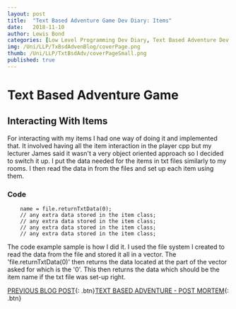 ```yaml
---
layout: post
title:  "Text Based Adventure Game Dev Diary: Items"
date:   2018-11-10
author: Lewis Bond
categories: [Low Level Programming Dev Diary, Text Based Adventure Dev Diary]
img: /Uni/LLP/TxBsdAdvenBlog/coverPage.png
thumb: /Uni/LLP/TxtBsdAdv/coverPageSmall.png
published: true
---
```


<!--more-->
# Text Based Adventure Game
## Interacting With Items
For interacting with my items I had one way of doing it and implemented that. It involved having all the item interaction in the player cpp but my lecturer James said it wasn't a very object oriented approach so I decided to switch it up. I put the data needed for the items in txt files similarly to my rooms. I then read the data in from the files and set up each item using them. 

### Code
~~~
    name = file.returnTxtData(0);
    // any extra data stored in the item class;
    // any extra data stored in the item class;
    // any extra data stored in the item class;
    // any extra data stored in the item class;
~~~

The code example sample is how I did it. I used the file system I created to read the data from the file and stored it all in a vector. The 'file.returnTxtData(0)' then returns the data located at the part of the vector asked for which is the '0'. This then returns the data which should be the item name if the txt file was set-up right.

[PREVIOUS BLOG POST](https://lbondi7.github.io/developer%20diary/low%20level%20programming%20dev%20diary/text%20based%20adventure%20dev%20diary/llp-dd-TBAG-4){: .btn}[TEXT BASED ADVENTURE - POST MORTEM](https://lbondi7.github.io/developer%20diary/low%20level%20programming%20dev%20diary/text%20based%20adventure%20dev%20diary/post%20mortem/llp-dd-TBAG-post_mortem){: .btn}
